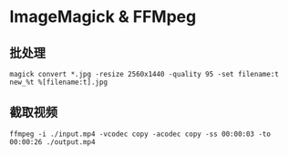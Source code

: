 # ImageMagick & FFMpeg

## 批处理

```
magick convert *.jpg -resize 2560x1440 -quality 95 -set filename:t new_%t %[filename:t].jpg
```

## 截取视频

```
ffmpeg -i ./input.mp4 -vcodec copy -acodec copy -ss 00:00:03 -to 00:00:26 ./output.mp4
```